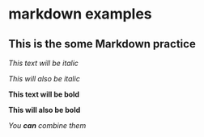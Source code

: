 # markdown examples

## This is the some Markdown practice

*This text will be italic*

_This will also be italic_


**This text will be bold**

__This will also be bold__



_You **can** combine them_


